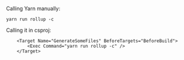 Calling Yarn manually:

    yarn run rollup -c
    

Calling it in csproj:

        <Target Name="GenerateSomeFiles" BeforeTargets="BeforeBuild">
            <Exec Command="yarn run rollup -c" />
        </Target>